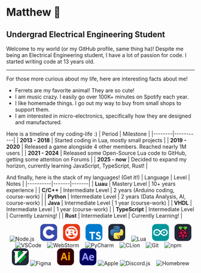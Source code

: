 # Matthew 🍁
## Undergrad Electrical Engineering Student 

Welcome to my world (or my GitHub profile, same thing ha)!
Despite me being an Electrical Engineering student, I have a lot of passion for code. I started writing code at 13 years old.

---

For those more curious about my life, here are interesting facts about me!
- Ferrets are my favorite animal! They are so cute!
- I am music crazy. I easily go over 100K+ minutes on Spotify each year.
- I like homemade things. I go out my way to buy from small shops to support them.
- I am interested in micro-electronics, specifically how they are designed and manufactured.

Here is a timeline of my coding-life :)
| Period | Milestone |
|--------|-----------|
| **2013 - 2018** | Started coding in Lua, mostly small projects |
| **2019 - 2020** | Released a game alongside 4 other members. Reached nearly 1M users |
| **2021 - 2024** | Released some Open-Source Lua code to GitHub, getting some attention on Forums |
| **2025 - now** | Decided to expand my horizon, currently learning JavaScript, TypeScript, Rust! |

And finally, here is the stack of my languages! (Get it!)
| Language | Level | Notes |
|----------|-------|-------|
| **Luau** | Mastery Level | 10+ years experience |
| **C/C++** | Intermediate Level | 2 years (Arduino coding, course-work) |
| **Python** | Intermediate Level | 2 years (Data Analysis, AI, course-work) |
| **Java** | Intermediate Level | 1 year (course-work) |
| **VHDL** | Intermediate Level | 1 year (course-work) |
| **TypeScript** | Intermediate Level | Currently Learning! |
| **Rust** | Intermediate Level | Currently Learning! |

<p align="center">
  <!-- Programming Languages / Platforms -->
  <img src="https://skillicons.dev/icons?i=nodejs" alt="Node.js" width="45" height="45"/>
  <span>&nbsp;&nbsp;</span>
  <img src="https://github.com/tandpfun/skill-icons/raw/main/icons/C.svg" alt="C" width="45" height="45"/>
  <span>&nbsp;&nbsp;</span>
  <img src="https://github.com/tandpfun/skill-icons/raw/main/icons/Rust.svg" alt="Rust" width="45" height="45"/>
  <span>&nbsp;&nbsp;</span>
  <img src="https://github.com/tandpfun/skill-icons/raw/main/icons/TypeScript.svg" alt="TypeScript" width="45" height="45"/>
  <span>&nbsp;&nbsp;</span>
  <img src="https://github.com/tandpfun/skill-icons/raw/main/icons/Python-Dark.svg" alt="Python" width="45" height="45"/>
  <span>&nbsp;&nbsp;</span>
  <img src="https://cdn.jsdelivr.net/gh/devicons/devicon@latest/icons/lua/lua-original.svg" alt="Lua" width="45" height="45"/>
  <span>&nbsp;&nbsp;</span>
  <img src="https://github.com/tandpfun/skill-icons/raw/main/icons/Arduino.svg" alt="Arduino" width="45" height="45"/>
  <span>&nbsp;&nbsp;</span>
  <img src="https://github.com/tandpfun/skill-icons/raw/main/icons/RaspberryPi-Dark.svg" alt="Raspberry Pi" width="45" height="45"/>
  <!-- IDEs / Editors / Package Managers -->
  <img src="https://skillicons.dev/icons?i=vscode" alt="VSCode" width="45" height="45"/>
  <span>&nbsp;&nbsp;</span>
  <img src="https://skillicons.dev/icons?i=webstorm" alt="WebStorm" width="45" height="45"/>
  <span>&nbsp;&nbsp;</span>
  <img src="https://skillicons.dev/icons?i=pycharm" alt="PyCharm" width="45" height="45"/>
  <span>&nbsp;&nbsp;</span>
  <img src="https://skillicons.dev/icons?i=clion" alt="CLion" width="45" height="45"/>
  <span>&nbsp;&nbsp;</span>
  <img src="https://skillicons.dev/icons?i=git" alt="Git" width="45" height="45"/>
  <span>&nbsp;&nbsp;</span>
  <img src="https://skillicons.dev/icons?i=npm" alt="npm" width="45" height="45"/>
  <span>&nbsp;&nbsp;</span>
  <img src="https://github.com/tandpfun/skill-icons/raw/main/icons/VIM-Dark.svg" alt="VIM" width="45" height="45"/>
  <!-- Design / Creative Tools -->
  <img src="https://skillicons.dev/icons?i=figma" alt="Figma" width="45" height="45"/>
  <span>&nbsp;&nbsp;</span>
  <img src="https://github.com/tandpfun/skill-icons/raw/main/icons/Illustrator.svg" alt="Illustrator" width="45" height="45"/>
  <span>&nbsp;&nbsp;</span>
  <img src="https://github.com/tandpfun/skill-icons/raw/main/icons/AfterEffects.svg" alt="After Effects" width="45" height="45"/>
  <!-- Companies / Platforms -->
  <img src="https://github.com/tandpfun/skill-icons/raw/main/icons/Apple-Dark.svg" alt="Apple" width="45" height="45"/>
  <!-- Other / Integrations -->
  <img src="https://cdn.jsdelivr.net/gh/devicons/devicon@latest/icons/discordjs/discordjs-original.svg" alt="Discord.js" width="45" height="45"/>
  <span>&nbsp;&nbsp;</span>
  <img src="https://cdn.jsdelivr.net/gh/devicons/devicon@latest/icons/homebrew/homebrew-original.svg" alt="Homebrew" width="45" height="45"/>
</p>
